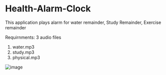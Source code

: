 # Health-Alarm-Clock
This application plays alarm for water remainder, Study Remainder, Exercise remainder


Requirnments: 3 audio files
1) water.mp3
2) study.mp3
3) physical.mp3


![image](https://user-images.githubusercontent.com/68636373/142762520-ffca27b0-6faa-4538-83b2-98f602b69f53.png)
